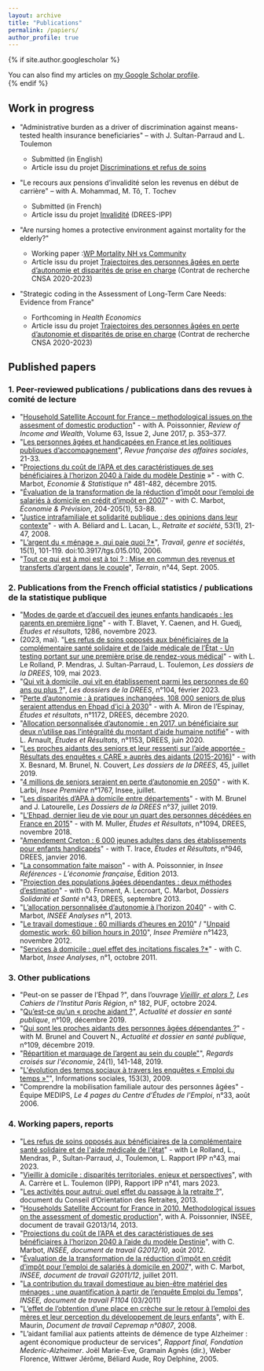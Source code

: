 ```yaml
---
layout: archive
title: "Publications"
permalink: /papiers/
author_profile: true
---
```


{% if site.author.googlescholar %}
  <div class="wordwrap">You can also find my articles on <a href="{{site.author.googlescholar}}">my Google Scholar profile</a>.</div>
{% endif %}

## Work in progress 

- "Administrative burden as a driver of discrimination against means-tested health insurance beneficiaries" – with J. Sultan-Parraud and L. Toulemon
    * Submitted (in English)
    * Article issu du projet [Discriminations et refus de soins](https://www.ipp.eu/projet/discrimination-et-refus-de-soins/)

- "Le recours aux pensions d’invalidité selon les revenus en début de carrière" – with A. Mohammad, M. Tô, T. Tochev
    * Submitted (in French) 
    * Article issu du projet [Invalidité](https://www.ipp.eu/projet/invalidite/) (DREES-IPP)

- "Are nursing homes a protective environment against mortality for the elderly?"
    * Working paper :[WP Mortality NH vs Community](../files/Mortality_NH_WP_V2_dec_24.pdf)
    * Article issu du projet [Trajectoires des personnes âgées en perte d’autonomie et disparités de prise en charge](https://www.ipp.eu/projet/trajectoires-personnes-agees-en-perte-d-autonomie-et-disparites-departementales-de-prise-en-charge/) (Contrat de recherche CNSA 2020-2023)

- "Strategic coding in the Assessment of Long-Term Care Needs: Evidence from France"
    * Forthcoming in _Health Economics_
    * Article issu du projet [Trajectoires des personnes âgées en perte d’autonomie et disparités de prise en charge](https://www.ipp.eu/projet/trajectoires-personnes-agees-en-perte-d-autonomie-et-disparites-departementales-de-prise-en-charge/) (Contrat de recherche CNSA 2020-2023)


## Published papers 

### 1. Peer-reviewed publications / publications dans des revues à comité de lecture

- "[Household Satellite Account for France – methodological issues on the assesment of domestic production](https://onlinelibrary.wiley.com/doi/10.1111/roiw.12216)" - with A. Poissonnier, *Review of Income and Wealth*, Volume 63, Issue 2, June 2017, p. 353–377.
- "[Les personnes âgées et handicapées en France et les politiques publiques d’accompagnement](doi:10.3917/rfas.164.0021)", *Revue française des affaires sociales*, 21-33.
- "[Projections du coût de l’APA et des caractéristiques de ses bénéficiaires à l’horizon 2040 à l’aide du modèle Destinie](https://www.insee.fr/fr/statistiques/1305201?sommaire=1305205) »" - with C. Marbot, *Economie & Statistique* n° 481-482, décembre 2015.
- "[Évaluation de la transformation de la réduction d’impôt pour l’emploi de salariés à domicile en crédit d’impôt en 2007](doi:10.3917/ecop.204.0053m)" - with C. Marbot, *Économie & Prévision*, 204-205(1), 53-88.
- "[Justice intrafamiliale et solidarité publique : des opinions dans leur contexte](https://www.cairn.info/revue-retraite-et-societe1-2008-1-page-21.htm)" - with A. Béliard and L. Lacan, L., *Retraite et société*, 53(1), 21-47, 2008.
- "[L’argent du « ménage », qui paie quoi ?*](https://www.cairn.info/revue-travail-genre-et-societes-2006-1-page-101.htm)", *Travail, genre et sociétés*, 15(1), 101-119. doi:10.3917/tgs.015.010, 2006.
- "[Tout ce qui est à moi est à toi ? : Mise en commun des revenus et transferts d’argent dans le couple](https://doi.org/10.4000/terrain.3530)", *Terrain*, n°44, Sept. 2005.

### 2. Publications from the French official statistics / publications de la statistique publique

- "[Modes de garde et d’accueil des jeunes enfants handicapés : les parents en première ligne](https://drees.solidarites-sante.gouv.fr/publications-communique-de-presse/etudes-et-resultats/modes-de-garde-et-daccueil-des-jeunes-enfants)" - with T. Blavet, Y. Caenen, and H. Guedj, *Études et résultats*, 1286, novembre 2023.
- (2023, mai). "[Les refus de soins opposés aux bénéficiaires de la complémentaire santé solidaire et de l’aide médicale de l’État - Un testing portant sur une première prise de rendez-vous médical](https://drees.solidarites-sante.gouv.fr/publications-communique-de-presse/les-dossiers-de-la-drees/les-refus-de-soins-opposes-aux)" - with L. Le Rolland, P. Mendras, J. Sultan-Parraud, L. Toulemon, *Les dossiers de la DREES*, 109, mai 2023.
- "[Qui vit à domicile, qui vit en établissement parmi les personnes de 60 ans ou plus ?](https://drees.solidarites-sante.gouv.fr/publications/les-dossiers-de-la-drees/qui-vit-domicile-qui-vit-en-etablissement-parmi-les-personnes)", *Les dossiers de la DREES*, n°104, février 2023.
- "[Perte d’autonomie : à pratiques inchangées, 108 000 seniors de plus seraient attendus en Ehpad d’ici à 2030](https://drees.solidarites-sante.gouv.fr/publications/etudes-et-resultats/perte-dautonomie-pratiques-inchangees-108-000-seniors-de-plus)" - with A. Miron de l’Espinay, *Études et résultats*, n°1172, DREES, décembre 2020.
- "[Allocation personnalisée d’autonomie : en 2017, un bénéficiaire sur deux n’utilise pas l’intégralité du montant d’aide humaine notifié](https://drees.solidarites-sante.gouv.fr/etudes-et-statistiques/publications/etudes-et-resultats/article/allocation-personnalisee-d-autonomie-en-2017-un-beneficiaire-sur-deux-n-utilise)" - with L. Arnault, *Études et Résultats*, n°1153, DREES, juin 2020.
- "[Les proches aidants des seniors et leur ressenti sur l’aide apportée - Résultats des enquêtes « CARE » auprès des aidants (2015-2016)](https://drees.solidarites-sante.gouv.fr/publications/les-dossiers-de-la-drees/les-proches-aidants-des-seniors-et-leur-ressenti-sur-laide)" - with X. Besnard, M. Brunel, N. Couvert, *Les dossiers de la DREES*, 45, juillet 2019.
- "[4 millions de seniors seraient en perte d’autonomie en 2050](https://www.insee.fr/fr/statistiques/4196949)" - with K. Larbi, *Insee Première* n°1767, Insee, juillet.  
- "[Les disparités d’APA à domicile entre départements](https://drees.solidarites-sante.gouv.fr/etudes-et-statistiques/publications/les-dossiers-de-la-drees/article/les-disparites-d-apa-a-domicile-entre-departements)" - with M. Brunel and J. Latourelle, *Les Dossiers de la DREES* n°37, juillet 2019.
- "[L’Ehpad, dernier lieu de vie pour un quart des personnes décédées en France en 2015](https://drees.solidarites-sante.gouv.fr/etudes-et-statistiques/publications/etudes-et-resultats/article/l-ehpad-dernier-lieu-de-vie-pour-un-quart-des-personnes-decedees-en-france-en)" - with M. Muller, *Études et Résultats*, n°1094, DREES, novembre 2018.
- "[Amendement Creton : 6 000 jeunes adultes dans des établissements pour enfants handicapés](https://drees.solidarites-sante.gouv.fr/etudes-et-statistiques/publications/etudes-et-resultats/article/amendement-creton-6-000-jeunes-adultes-dans-des-etablissements-pour-enfants)" - with T. Irace, *Études et Résultats*, n°946, DREES, janvier 2016.  
- "[La consommation faite maison](https://www.insee.fr/fr/statistiques/1372837?sommaire=1372840)" - with A. Poissonnier, in *Insee Références - L’économie française*, Édition 2013.  
- "[Projection des populations âgées dépendantes : deux méthodes d’estimation](https://drees.solidarites-sante.gouv.fr/etudes-et-statistiques/publications/les-dossiers-de-la-drees/dossiers-solidarite-et-sante/article/projection-des-populations-agees-dependantes-deux-methodes-d-estimation)" - with O. Froment, A. Lecroart, C. Marbot, *Dossiers Solidarité et Santé* n°43, DREES, septembre 2013.  
- "[L’allocation personnalisée d’autonomie à l’horizon 2040](https://www.insee.fr/fr/statistiques/1521329)" - with C. Marbot, *INSEE Analyses* n°1, 2013.
- "[Le travail domestique : 60 milliards d’heures en 2010](http://www.insee.fr/fr/ffc/ipweb/ip1423/ip1423.pdf)" / "[Unpaid domestic work: 60 billion hours in 2010](https://www.insee.fr/en/statistiques/2123971)", *Insee Première* n°1423, novembre 2012.  
- "[Services à domicile : quel effet des incitations fiscales ?*](https://www.insee.fr/fr/statistiques/1521341)" - with C. Marbot, *Insee Analyses*, n°1, octobre 2011.  


### 3. Other publications

- "Peut-on se passer de l’Ehpad ?", dans l’ouvrage *[Vieillir, et alors ?](https://www.institutparisregion.fr/nos-travaux/publications/vieillir-et-alors/)*, *Les Cahiers de l’Institut Paris Région*, n° 182, PUF, octobre 2024.
- "[Qu’est-ce qu’un « proche aidant ?](https://www.hcsp.fr/explore.cgi/adsp?clef=171)", *Actualité et dossier en santé publique*, n°109, décembre 2019.
- "[Qui sont les proches aidants des personnes âgées dépendantes ?](https://www.hcsp.fr/explore.cgi/adsp?clef=171)" - with M. Brunel and Couvert N., *Actualité et dossier en santé publique*, n°109, décembre 2019.
- "[Répartition et marquage de l’argent au sein du couple"](doi:10.3917/rce.024.0141)", _Regards croisés sur l'économie_, 24(1), 141-148, 2019.
- "[L'évolution des temps sociaux à travers les enquêtes « Emploi du temps »"](doi:10.3917/inso.153.0008)", Informations sociales, 153(3), 2009.
- "Comprendre la mobilisation familiale autour des personnes âgées" - Équipe MEDIPS, *Le 4 pages du Centre d’Études de l’Emploi*, n°33, août 2006.

 

### 4. Working papers, reports

- "[Les refus de soins opposés aux bénéficiaires de la complémentaire santé solidaire et de l'aide médicale de l'état](https://www.ipp.eu/actualites/refus-de-soins-discriminatoires/)" - with Le Rolland, L., Mendras, P., Sultan-Parraud, J., Toulemon, L. Rapport IPP n°43, mai 2023.
- "[Vieillir à domicile : disparités territoriales, enjeux et perspectives](https://www.ipp.eu/publication/vieillir-a-domicile-disparites-territoriales-enjeux-et-perspectives/)", with A. Carrère et L. Toulemon (IPP), Rapport IPP n°41, mars 2023. 
- "[Les activités pour autrui: quel effet du passage à la retraite ?](https://www.cor-retraites.fr/sites/default/files/2019-06/doc-2019.pdf)", document du Conseil d’Orientation des Retraites, 2013.  
- "[Households Satellite Account for France in 2010. Methodological issues on the assessment of domestic production](https://www.insee.fr/en/statistiques/1381047)", with A. Poissonnier, INSEE, document de travail G2013/14, 2013.
- "[Projections du coût de l’APA et des caractéristiques de ses bénéficiaires à l’horizon 2040 à l’aide du modèle Destinie](https://www.insee.fr/en/statistiques/1380945)", with C. Marbot, *INSEE, document de travail G2012/10*, août 2012.
- "[Évaluation de la transformation de la réduction d’impôt en crédit d’impôt pour l’emploi de salariés à domicile en 2007](https://www.insee.fr/fr/statistiques/1380980)", with C. Marbot, *INSEE, document de travail G2011/12*, juillet 2011. 
- "[La contribution du travail domestique au bien-être matériel des ménages : une quantification à partir de l’enquête Emploi du Temps](https://www.insee.fr/fr/statistiques/1380932)", *INSEE, document de travail F1104* (03/2011)  
- "[L’effet de l’obtention d’une place en crèche sur le retour à l’emploi des mères et leur perception du développement de leurs enfants](http://www.cepremap.fr/depot/docweb/docweb0807.pdf)", with E. Maurin, *Document de travail Cepremap n°0807*, 2008.  
- "L’aidant familial aux patients atteints de démence de type Alzheimer : agent économique producteur de services", *Rapport final, Fondation Mederic-Alzheimer*. Joël Marie-Eve, Gramain Agnès (dir.), Weber Florence, Wittwer Jérôme, Béliard Aude, Roy Delphine, 2005. 
